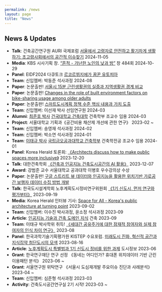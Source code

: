 ```yaml
---
permalink: /news
layout: page
title: "News"
---
```


## News & Updates

* **Talk**: 건축공간연구원 AURI 국제포럼 [서울에서 고령자로 안전하고 활기차게 생활하기: 초고령사회에서의 공간적 이슈찾기](https://www.auri.re.kr/board.es?mid=a10401010000&bid=0001&act=view&list_no=6164) 2024-11-05
* **Media**: KBS 시사기획 창. [“흔적 - 가난한 노인의 낮과 밤”](https://www.youtube.com/watch?v=4NrZHGbAnUo) 창 484회 2024-10-29
* **Panel**: EIDF2024 다큐토크 [르코르뷔지에가 꿈꾼 유토피아](https://blog.naver.com/eidf_2004/223558329040)
* **Team**: 신입멤버: 박동준 석사과정 2024-08
* **Paper**: 논문출판! [서울시 15분 근린생활권의 실증과 지역생활권 경계 비교](https://www.kci.go.kr/kciportal/ci/sereArticleSearch/ciSereArtiView.kci?sereArticleSearchBean.artiId=ART003089693)
* **Paper**: 논문출판! [Changes in the role of built environment factors on bike-sharing usage among older adults](https://www.sciencedirect.com/science/article/pii/S2214140524000513)
* **Paper**: 논문출판! [스마트도시계획 정책 수준 핵심 내용과 가치 도출](https://www.kci.go.kr/kciportal/ci/sereArticleSearch/ciSereArtiView.kci?sereArticleSearchBean.artiId=ART003062979)
* **Team**: 신입멤버: 이선재 박사 선임연구원 2024-03
* **Alumni**: [최준호 박사](https://caku.konkuk.ac.kr/caku/9824/subview.do?enc=Zm5jdDF8QEB8JTJGcHJvZkluZm8lMkZjYWt1JTJGNTQyJTJGMjI0MjAxNjglMkZ2aWV3LmRvJTNGc3JjaEN0Z3IlM0QlMjY%3D) [건국대학교 건축대학](https://caku.konkuk.ac.kr/sites/caku/index.do) 건축학부 조교수 임용 2024-03
* **Project**: 서울대학교 기획과《공간비용 채산제 개선에 관한 연구》 2023-02 ~
* **Team**: 신입멤버: 송영재 석사과정 2024-02
* **Team**: 신입멤버: 박소연 석사과정 2024-01 
* **Team**: [이태규 박사](https://www.linkedin.com/in/taegyu-lee-7772a1284) [국립금오공과대학교 건축학부](https://archi.kumoh.ac.kr/archi/index.do) 건축학전공 조교수 임용 2024-01
* **Panel**: Korea Herald 토론회: [《Architects discuss how to make public spaces more inclusive》](https://www.koreaherald.com/view.php?ud=20231221000727) 2023-12-20
* **Talk**: 대한건축학회 [《건축과 인공지능 건축도시공간의 AI 활용》](https://www.aik.or.kr/board/?_0000_method=view&ncode=a001&num=2707&page=1) 2023-12-07
* **Award**: 강범준 교수 서울대학교 공과대학 이병호 우수강의상 수상
* **Paper**: 논문출판! [구글 스트리트 뷰 데이터와 인공지능을 활용한 위치기반 가로공간 보행자 데이터 수집 방법 개발](https://www.kci.go.kr/kciportal/ci/sereArticleSearch/ciSereArtiView.kci?sereArticleSearchBean.artiId=ART002998165)
* **Talk**: 한국도시설계학회 노후계획도시정비연구위원회 [《1기 신도시, 먼저 연구와 평가부터》](https://www.udik.or.kr/board/?_0000_method=view&ncode=a0001&num=1750&page=1) 2023-09-19
* **Media**: Korea Herald 인터뷰 기사: [Space for All - Korea's public architecture at turning point](https://www.koreaherald.com/view.php?ud=20230901000723) 2023-09-02
* **Team**: 신입멤버: 이수진 박사과정, 윤소정 석사과정 2023-09 
* **Article**: [인공지능 기술과 건축 도메인 지식](https://www.aik.or.kr/board/?_0000_method=view&ncode=a001&num=2658) 건축 2023-09 
* **Team**: 이태규 박사학위 취득! [《세대간 공유주거에 대한 잠재적 참여자와 실제 참여자의 인식 차이 연구》](https://s-space.snu.ac.kr/handle/10371/196280) 2023-08
* **Panel**: 한국과학기술기획평가원 KISTEP 수요포럼. [미래도시 진화, 혁신적 공간과 지식집약 첨단도시의 모색](https://www.youtube.com/watch?v=fVt6Sbk7RUA) 2023-08-16
* **Article**: [노후계획도시 특별법과 1기 신도시 정비를 위한 과제](https://www.dbpia.co.kr/journal/articleDetail?nodeId=NODE11444254) 도시정보 2023-06
* **Grant**: 한국연구재단 연구 선정 《동네는 어디인가? 휴대폰 위치데이터 기반 근린이용패턴 분석》 2023-06 ~
* **Grant**: 서울연구원 위탁연구 《서울시 도심재개발 주요이슈 진단과 사례분석》 2023-04 ~
* **Team**: 신입멤버: 심준형 석사과정 2023-03 
* **Activity**: 건축도시공간연구실 2기 시작! 2023-03 ~


<!-- 아래는 나중을 위해 comment out
{% for publi in site.data.publist2022 %}
<div class="pub" style="display: inline-block; width: 100%; margin: 20px 20px 20px 20px"> 
  <strong>{{ publi.title }}</strong><br/>
  <em>{{ publi.authors }} </em><br/>
  {{ publi.link.display }}<br/>
  {% if publi.link.url %}
  <strong><a href="{{ publi.link.url }}" target="_blank" rel="noopener noreferrer">[link]</a></strong><br/>
  {% else %}
  <br/>
  {% endif %}
</div>
{% endfor %}

{% for publi in site.data.publist2021 %}
<div class="pub" style="display: inline-block; width: 100%; margin: 20px 20px 20px 20px"> 
  <strong>{{ publi.title }}</strong><br/>
  <em>{{ publi.authors }} </em><br/>
  {{ publi.link.display }}<br/>
  {% if publi.link.url %}
  <strong><a href="{{ publi.link.url }}" target="_blank" rel="noopener noreferrer">[link]</a></strong><br/>
  {% else %}
  <br/>
  {% endif %}
</div>
{% endfor %}

<br/><br/>
-->

<figure data-behold-id="GOiyo7O9T1TK9QzdCf2P"></figure>
<script src="https://w.behold.so/widget.js" type="module"></script>
